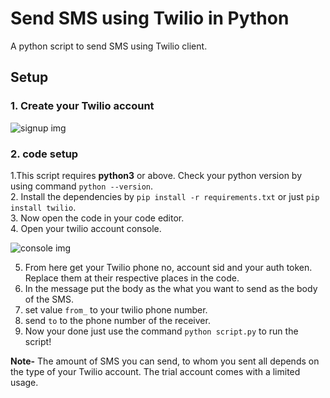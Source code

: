 # Send SMS using Twilio in Python

A python script to send SMS using Twilio client.

## Setup

### 1. Create your Twilio account
![signup img](https://i.imgur.com/cjSD5EQ.png)

### 2. code setup

1.This script requires **python3** or above. Check your python version by using command ```python --version```.  
2. Install the dependencies by ```pip install -r requirements.txt``` or just ```pip install twilio```.  
3. Now open the code in your code editor.  
4. Open your twilio account console.  

![console img](https://i.imgur.com/OjwYib6.png)

5. From here get your Twilio phone no, account sid and your auth token. Replace them at their respective places in the code.
6. In the message put the body as the what you want to send as the body of the SMS.
7. set value ```from_``` to your twilio phone number.
8. send ```to``` to the phone number of the receiver.
9. Now your done just use the command ```python script.py``` to run the script!

**Note-** The amount of SMS you can send, to whom you sent all depends on the type of your Twilio account. The trial account comes with a limited usage.
